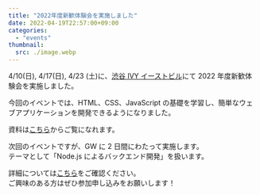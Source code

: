 ```yaml
---
title: "2022年度新歓体験会を実施しました"
date: 2022-04-19T22:57:00+09:00
categories:
  - "events"
thumbnail:
  src: ./image.webp
---
```


4/10(日), 4/17(日), 4/23 (土)に、[渋谷 IVY イーストビル](https://www.accea.co.jp/cr/tokyo/shibuya/shibuya01.php)にて 2022 年度新歓体験会を実施しました。

今回のイベントでは、HTML、CSS、JavaScript の基礎を学習し、簡単なウェブアプリケーションを開発できるようになりました。

資料は[こちら](https://learn.utcode.net/docs/trial-session)からご覧になれます。

次回のイベントですが、GW に 2 日間にわたって実施します。  
テーマとして「Node.js によるバックエンド開発」を扱います。

詳細については[こちら](https://utcode.net/2022/info/2022-gw-event/)をご確認ください。  
ご興味のある方はぜひ参加申し込みをお願いします！
